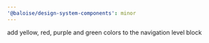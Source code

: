 ```yaml
---
'@baloise/design-system-components': minor
---
```


add yellow, red, purple and green colors to the navigation level block
